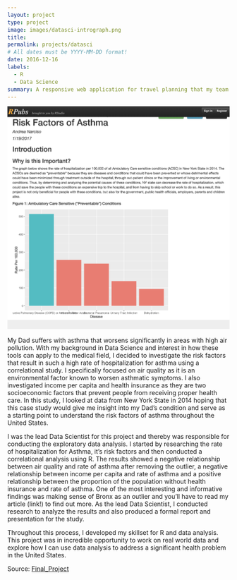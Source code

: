 ```yaml
---
layout: project
type: project
image: images/datasci-intrograph.png
title: 
permalink: projects/datasci
# All dates must be YYYY-MM-DD format!
date: 2016-12-16
labels:
  - R
  - Data Science
summary: A responsive web application for travel planning that my team developed in ICS 415.
---
```


<img class="ui large left floated rounded image" src="../images/datasci-intrograph.png">

My Dad suffers with asthma that worsens significantly in areas with high air pollution. With my background in Data Science and interest in how these tools can apply to the medical field, I decided to investigate the risk factors that result in such a high rate of hospitalization for asthma using a correlational study. I specifically focused on air quality as it is an environmental factor known to worsen asthmatic symptoms. I also investigated income per capita and health insurance as they are two socioeconomic factors that prevent people from receiving proper health care. In this study, I looked at data from New York State in 2014 hoping that this case study would give me insight into my Dad’s condition and serve as a starting point to understand the risk factors of asthma throughout the United States.

I was the lead Data Scientist for this project and thereby was responsible for conducting the exploratory data analysis. I started by researching the rate of hospitalization for Asthma, it’s risk factors and then conducted a correlational analysis using R. The results showed a negative relationship between air quality and rate of asthma after removing the outlier, a negative relationship between income per capita and rate of asthma and a positive relationship between the proportion of the population without health insurance and rate of asthma. One of the most interesting and informative findings was making sense of Bronx as an outlier and you’ll have to read my article (link!) to find out more. As the lead Data Scientist, I conducted research to analyze the results and also produced a formal report and presentation for the study. 

Throughout this process, I developed my skillset for R and data analysis. This project was in incredible opportunity to work on real world data and explore how I can use data analysis to address a significant health problem in the United States.
 
Source: <a href="https://github.com/acnarciso/Final_Project"><i class="large github icon"></i>Final_Project</a>
